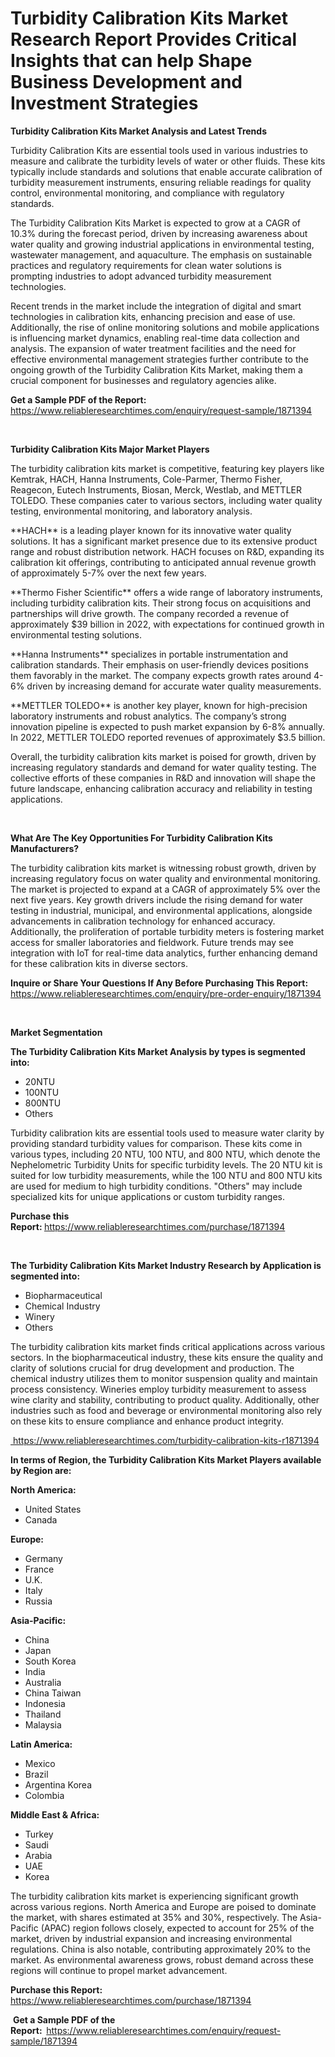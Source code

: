 <p><h1>Turbidity Calibration Kits Market Research Report Provides Critical Insights that can help Shape Business Development and Investment Strategies</h1></p><p><strong>Turbidity Calibration Kits Market Analysis and Latest Trends</strong></p>
<p><p>Turbidity Calibration Kits are essential tools used in various industries to measure and calibrate the turbidity levels of water or other fluids. These kits typically include standards and solutions that enable accurate calibration of turbidity measurement instruments, ensuring reliable readings for quality control, environmental monitoring, and compliance with regulatory standards. </p><p>The Turbidity Calibration Kits Market is expected to grow at a CAGR of 10.3% during the forecast period, driven by increasing awareness about water quality and growing industrial applications in environmental testing, wastewater management, and aquaculture. The emphasis on sustainable practices and regulatory requirements for clean water solutions is prompting industries to adopt advanced turbidity measurement technologies. </p><p>Recent trends in the market include the integration of digital and smart technologies in calibration kits, enhancing precision and ease of use. Additionally, the rise of online monitoring solutions and mobile applications is influencing market dynamics, enabling real-time data collection and analysis. The expansion of water treatment facilities and the need for effective environmental management strategies further contribute to the ongoing growth of the Turbidity Calibration Kits Market, making them a crucial component for businesses and regulatory agencies alike.</p></p>
<p><strong>Get a Sample PDF of the Report:&nbsp;</strong> <a href="https://www.reliableresearchtimes.com/enquiry/request-sample/1871394?utm_campaign=2009&utm_medium=2&utm_source=Github&utm_content=ia&utm_term=12042025&utm_id=turbidity-calibration-kits">https://www.reliableresearchtimes.com/enquiry/request-sample/1871394</a></p>
<p>&nbsp;</p>
<p><strong>Turbidity Calibration Kits Major Market Players</strong></p>
<p><p>The turbidity calibration kits market is competitive, featuring key players like Kemtrak, HACH, Hanna Instruments, Cole-Parmer, Thermo Fisher, Reagecon, Eutech Instruments, Biosan, Merck, Westlab, and METTLER TOLEDO. These companies cater to various sectors, including water quality testing, environmental monitoring, and laboratory analysis.</p><p>**HACH** is a leading player known for its innovative water quality solutions. It has a significant market presence due to its extensive product range and robust distribution network. HACH focuses on R&D, expanding its calibration kit offerings, contributing to anticipated annual revenue growth of approximately 5-7% over the next few years.</p><p>**Thermo Fisher Scientific** offers a wide range of laboratory instruments, including turbidity calibration kits. Their strong focus on acquisitions and partnerships will drive growth. The company recorded a revenue of approximately $39 billion in 2022, with expectations for continued growth in environmental testing solutions.</p><p>**Hanna Instruments** specializes in portable instrumentation and calibration standards. Their emphasis on user-friendly devices positions them favorably in the market. The company expects growth rates around 4-6% driven by increasing demand for accurate water quality measurements.</p><p>**METTLER TOLEDO** is another key player, known for high-precision laboratory instruments and robust analytics. The company’s strong innovation pipeline is expected to push market expansion by 6-8% annually. In 2022, METTLER TOLEDO reported revenues of approximately $3.5 billion.</p><p>Overall, the turbidity calibration kits market is poised for growth, driven by increasing regulatory standards and demand for water quality testing. The collective efforts of these companies in R&D and innovation will shape the future landscape, enhancing calibration accuracy and reliability in testing applications.</p></p>
<p>&nbsp;</p>
<p><strong>What Are The Key Opportunities For Turbidity Calibration Kits Manufacturers?</strong></p>
<p><p>The turbidity calibration kits market is witnessing robust growth, driven by increasing regulatory focus on water quality and environmental monitoring. The market is projected to expand at a CAGR of approximately 5% over the next five years. Key growth drivers include the rising demand for water testing in industrial, municipal, and environmental applications, alongside advancements in calibration technology for enhanced accuracy. Additionally, the proliferation of portable turbidity meters is fostering market access for smaller laboratories and fieldwork. Future trends may see integration with IoT for real-time data analytics, further enhancing demand for these calibration kits in diverse sectors.</p></p>
<p><strong>Inquire or Share Your Questions If Any Before Purchasing This Report:</strong> <a href="https://www.reliableresearchtimes.com/enquiry/pre-order-enquiry/1871394?utm_campaign=2009&utm_medium=2&utm_source=Github&utm_content=ia&utm_term=12042025&utm_id=turbidity-calibration-kits">https://www.reliableresearchtimes.com/enquiry/pre-order-enquiry/1871394</a></p>
<p>&nbsp;</p>
<p><strong>Market Segmentation</strong></p>
<p><strong>The Turbidity Calibration Kits Market Analysis by types is segmented into:</strong></p>
<p><ul><li>20NTU</li><li>100NTU</li><li>800NTU</li><li>Others</li></ul></p>
<p><p>Turbidity calibration kits are essential tools used to measure water clarity by providing standard turbidity values for comparison. These kits come in various types, including 20 NTU, 100 NTU, and 800 NTU, which denote the Nephelometric Turbidity Units for specific turbidity levels. The 20 NTU kit is suited for low turbidity measurements, while the 100 NTU and 800 NTU kits are used for medium to high turbidity conditions. "Others" may include specialized kits for unique applications or custom turbidity ranges.</p></p>
<p><strong>Purchase this Report:&nbsp;</strong><a href="https://www.reliableresearchtimes.com/purchase/1871394?utm_campaign=2009&utm_medium=2&utm_source=Github&utm_content=ia&utm_term=12042025&utm_id=turbidity-calibration-kits">https://www.reliableresearchtimes.com/purchase/1871394</a></p>
<p>&nbsp;</p>
<p><strong>The Turbidity Calibration Kits Market Industry Research by Application is segmented into:</strong></p>
<p><ul><li>Biopharmaceutical</li><li>Chemical Industry</li><li>Winery</li><li>Others</li></ul></p>
<p><p>The turbidity calibration kits market finds critical applications across various sectors. In the biopharmaceutical industry, these kits ensure the quality and clarity of solutions crucial for drug development and production. The chemical industry utilizes them to monitor suspension quality and maintain process consistency. Wineries employ turbidity measurement to assess wine clarity and stability, contributing to product quality. Additionally, other industries such as food and beverage or environmental monitoring also rely on these kits to ensure compliance and enhance product integrity.</p></p>
<p><a href="https://www.reliableresearchtimes.com/turbidity-calibration-kits-r1871394?utm_campaign=2009&utm_medium=2&utm_source=Github&utm_content=ia&utm_term=12042025&utm_id=turbidity-calibration-kits">&nbsp;https://www.reliableresearchtimes.com/turbidity-calibration-kits-r1871394</a></p>
<p><strong>In terms of Region, the Turbidity Calibration Kits Market Players available by Region are:</strong></p>
<p>
    <p> <strong> North America: </strong>
        <ul>
            <li>United States</li>
            <li>Canada</li>
        </ul>
        </p> 
    <p> <strong> Europe: </strong>
        <ul>
            <li>Germany</li>
            <li>France</li>
            <li>U.K.</li>
            <li>Italy</li>
            <li>Russia</li>
        </ul>
        </p> 
    <p> <strong> Asia-Pacific: </strong>
        <ul>
            <li>China</li>
            <li>Japan</li>
            <li>South Korea</li>
            <li>India</li>
            <li>Australia</li>
            <li>China Taiwan</li>
            <li>Indonesia</li>
            <li>Thailand</li>
            <li>Malaysia</li>
        </ul>
        </p> 
    <p> <strong> Latin America: </strong>
        <ul>
            <li>Mexico</li>
            <li>Brazil</li>
            <li>Argentina Korea</li>
            <li>Colombia</li>
        </ul>
        </p> 
    <p> <strong> Middle East & Africa: </strong>
        <ul>
            <li>Turkey</li>
            <li>Saudi</li>
            <li>Arabia</li>
            <li>UAE</li>
            <li>Korea</li>
        </ul>
    </p>
    </p>
<p><p>The turbidity calibration kits market is experiencing significant growth across various regions. North America and Europe are poised to dominate the market, with shares estimated at 35% and 30%, respectively. The Asia-Pacific (APAC) region follows closely, expected to account for 25% of the market, driven by industrial expansion and increasing environmental regulations. China is also notable, contributing approximately 20% to the market. As environmental awareness grows, robust demand across these regions will continue to propel market advancement.</p></p>
<p><strong>Purchase this Report: </strong><a href="https://www.reliableresearchtimes.com/purchase/1871394?utm_campaign=2009&utm_medium=2&utm_source=Github&utm_content=ia&utm_term=12042025&utm_id=turbidity-calibration-kits">https://www.reliableresearchtimes.com/purchase/1871394</a></p>
<p>&nbsp;<strong>Get a Sample PDF of the Report:&nbsp;&nbsp;</strong><a href="https://www.reliableresearchtimes.com/enquiry/request-sample/1871394?utm_campaign=2009&utm_medium=2&utm_source=Github&utm_content=ia&utm_term=12042025&utm_id=turbidity-calibration-kits">https://www.reliableresearchtimes.com/enquiry/request-sample/1871394</a></p>
<p><strong></strong></p>
<p><p></p><p></p><p></p></p>